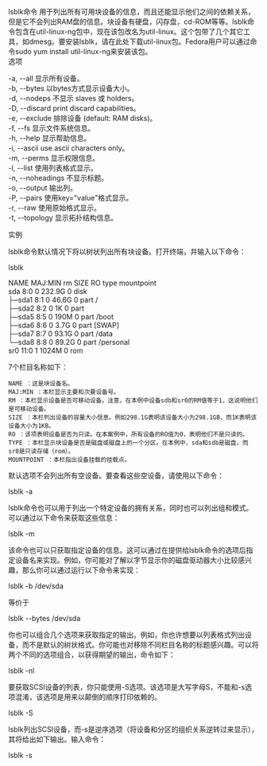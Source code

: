 lsblk命令 用于列出所有可用块设备的信息，而且还能显示他们之间的依赖关系，但是它不会列出RAM盘的信息。块设备有硬盘，闪存盘，cd-ROM等等。lsblk命令包含在util-linux-ng包中，现在该包改名为util-linux。这个包带了几个其它工具，如dmesg。要安装lsblk，请在此处下载util-linux包。Fedora用户可以通过命令sudo yum install util-linux-ng来安装该包。  
选项  
  
-a, --all            显示所有设备。  
-b, --bytes          以bytes方式显示设备大小。  
-d, --nodeps         不显示 slaves 或 holders。  
-D, --discard        print discard capabilities。  
-e, --exclude <list> 排除设备 (default: RAM disks)。  
-f, --fs             显示文件系统信息。  
-h, --help           显示帮助信息。  
-i, --ascii          use ascii characters only。  
-m, --perms          显示权限信息。  
-l, --list           使用列表格式显示。  
-n, --noheadings     不显示标题。  
-o, --output <list>  输出列。  
-P, --pairs          使用key="value"格式显示。  
-r, --raw            使用原始格式显示。  
-t, --topology       显示拓扑结构信息。  
  
实例  
  
lsblk命令默认情况下将以树状列出所有块设备。打开终端，并输入以下命令：  
  
lsblk  
  
NAME   MAJ:MIN rm   SIZE RO type mountpoint  
sda      8:0    0 232.9G  0 disk   
├─sda1   8:1    0  46.6G  0 part /  
├─sda2   8:2    0     1K  0 part   
├─sda5   8:5    0   190M  0 part /boot  
├─sda6   8:6    0   3.7G  0 part [SWAP]  
├─sda7   8:7    0  93.1G  0 part /data  
└─sda8   8:8    0  89.2G  0 part /personal  
sr0     11:0    1  1024M  0 rom  
  
7个栏目名称如下：  
  
    NAME ：这是块设备名。  
    MAJ:MIN ：本栏显示主要和次要设备号。  
    RM ：本栏显示设备是否可移动设备。注意，在本例中设备sdb和sr0的RM值等于1，这说明他们是可移动设备。  
    SIZE ：本栏列出设备的容量大小信息。例如298.1G表明该设备大小为298.1GB，而1K表明该设备大小为1KB。  
    RO ：该项表明设备是否为只读。在本案例中，所有设备的RO值为0，表明他们不是只读的。  
    TYPE ：本栏显示块设备是否是磁盘或磁盘上的一个分区。在本例中，sda和sdb是磁盘，而sr0是只读存储（rom）。  
    MOUNTPOINT ：本栏指出设备挂载的挂载点。  
  
默认选项不会列出所有空设备。要查看这些空设备，请使用以下命令：  
  
lsblk -a  
  
lsblk命令也可以用于列出一个特定设备的拥有关系，同时也可以列出组和模式。可以通过以下命令来获取这些信息：  
  
lsblk -m  
  
该命令也可以只获取指定设备的信息。这可以通过在提供给lsblk命令的选项后指定设备名来实现。例如，你可能对了解以字节显示你的磁盘驱动器大小比较感兴趣，那么你可以通过运行以下命令来实现：  
  
lsblk -b /dev/sda  
  
等价于  
  
lsblk --bytes /dev/sda  
  
你也可以组合几个选项来获取指定的输出。例如，你也许想要以列表格式列出设备，而不是默认的树状格式。你可能也对移除不同栏目名称的标题感兴趣。可以将两个不同的选项组合，以获得期望的输出，命令如下：  
  
lsblk -nl  
  
要获取SCSI设备的列表，你只能使用-S选项。该选项是大写字母S，不能和-s选项混淆，该选项是用来以颠倒的顺序打印依赖的。  
  
lsblk -S  
  
lsblk列出SCSI设备，而-s是逆序选项（将设备和分区的组织关系逆转过来显示），其将给出如下输出。输入命令：  
  
lsblk -s  
